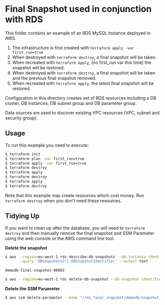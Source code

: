 Final Snapshot used in conjunction with RDS
===========================================
This folder contains an example of an RDS MySQL Instance deployed in AWS.

1. The infrastructure is first created with `terraform apply -var first_run=true`
1. When destroyed with `terraform destroy`, a final snapshot will be taken.
2. When recreated with `terraform apply`, (no first_run var this time) the snapshot will be restored.
3. When destroyed with `terraform destroy`, a final snapshot will be taken and the previous final snapshot removed.
4. When recreated with `terraform apply`, the latest final snapshot will be restored.   

Configuration in this directory creates set of RDS resources including a DB cluster, DB instances, DB subnet group 
and DB parameter group.

Data sources are used to discover existing VPC resources (VPC, subnet and security group).

Usage
-----
To run this example you need to execute:

```bash
$ terraform init
$ terraform plan -var first_run=true
$ terraform apply -var first_run=true
$ terraform destroy
$ terraform apply
$ terraform destroy
$ terraform apply
$ terraform destroy
```

Note that this example may create resources which cost money. Run `terraform destroy` when you don't need these 
resources.

Tidying Up
----------
If you want to clean up after the database, you will need to `terraform destroy` and then manually remove the final
snapshot and SSM Parameter using the web console or the AWS command line tool.

**Delete the snapshot**
```bash
$ aws --region=eu-west-1 rds describe-db-snapshots --db-instance-identifier "demodb" \
      --query 'DBSnapshots[*].DBSnapshotIdentifier' --output text
      
demodb-final-snapshot-00003

$ aws --region=eu-west-1 rds delete-db-snapshot --db-snapshot-identifier "demodb-final-snapshot-00003"
```

**Delete the SSM Parameter**
```bash
$ aws ssm delete-parameter --name "/rds_final_snapshot/demodb/snapshot_to_restore"
```

